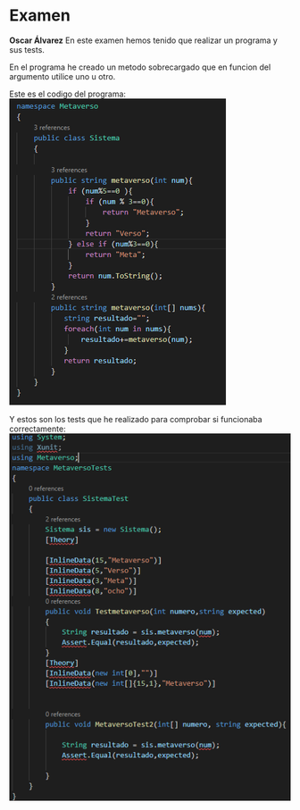 # Examen 

**Oscar Álvarez**
En este examen hemos tenido que realizar un programa y sus tests.

En el programa he creado un metodo sobrecargado que en funcion del argumento utilice uno u otro.

Este es el codigo del programa:
![Cap_1](awa.PNG)

Y estos son los tests que he realizado para comprobar si funcionaba correctamente:
![Tests](Captura.PNG)

